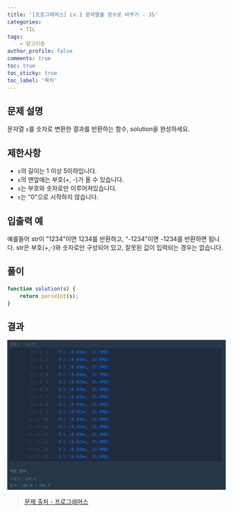 ```yaml
---
title: '[프로그래머스] Lv.1 문자열을 정수로 바꾸기 - JS'
categories:
    - TIL
tags:
    - 알고리즘
author_profile: false
comments: true
toc: true
toc_sticky: true
toc_label: '목차'
---
```


## 문제 설명
문자열 `s`를 숫자로 변환한 결과를 반환하는 함수, solution을 완성하세요.

## 제한사항
* `s`의 길이는 1 이상 5이하입니다.
* `s`의 맨앞에는 부호(+, -)가 올 수 있습니다.
* `s`는 부호와 숫자로만 이루어져있습니다.
* `s`는 "0"으로 시작하지 않습니다.

## 입출력 예
예를들어 str이 "1234"이면 1234를 반환하고, "-1234"이면 -1234를 반환하면 됩니다.
str은 부호(+,-)와 숫자로만 구성되어 있고, 잘못된 값이 입력되는 경우는 없습니다.

## 풀이
```javascript
function solution(s) {
    return parseInt(s);
}
```

## 결과
![result](/assets/images/2023/08-21/algorithm-9-result.png)

>[문제 출처 - 프로그래머스](https://school.programmers.co.kr/learn/courses/30/lessons/12925)